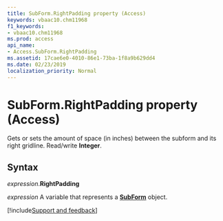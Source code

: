 ```yaml
---
title: SubForm.RightPadding property (Access)
keywords: vbaac10.chm11968
f1_keywords:
- vbaac10.chm11968
ms.prod: access
api_name:
- Access.SubForm.RightPadding
ms.assetid: 17cae6e0-4010-86e1-73ba-1f8a9b629dd4
ms.date: 02/23/2019
localization_priority: Normal
---
```



# SubForm.RightPadding property (Access)

Gets or sets the amount of space (in inches) between the subform and its right gridline. Read/write **Integer**.


## Syntax

_expression_.**RightPadding**

_expression_ A variable that represents a **[SubForm](Access.SubForm.md)** object.




[!include[Support and feedback](~/includes/feedback-boilerplate.md)]